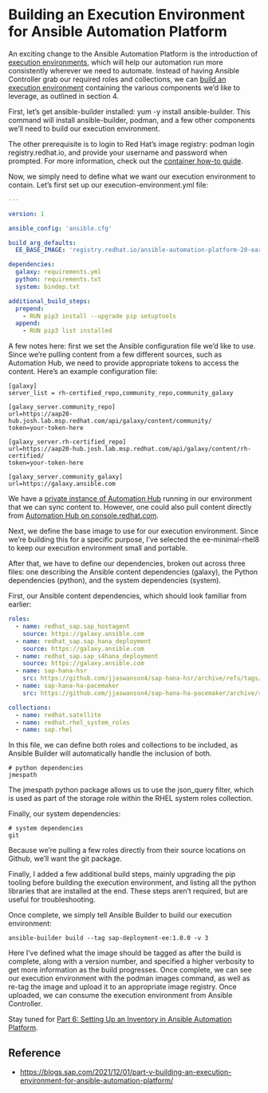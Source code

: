 
# Building an Execution Environment for Ansible Automation Platform

An exciting change to the Ansible Automation Platform is the introduction of [execution environments](https://www.redhat.com/en/technologies/management/ansible/automation-execution-environments), which will help our automation run more consistently wherever we need to automate. Instead of having Ansible Controller grab our required roles and collections, we can [build an execution environment](https://developers.redhat.com/ansiblefest/2020/using-ansible-execution-environments) containing the various components we’d like to leverage, as outlined in section 4.

First, let’s get ansible-builder installed: yum -y install ansible-builder. This command will install ansible-builder, podman, and a few other components we’ll need to build our execution environment.

The other prerequisite is to login to Red Hat’s image registry: podman login registry.redhat.io, and provide your username and password when prompted. For more information, check out the [container how-to guide](https://access.redhat.com/containers/guide#howto).

Now, we simply need to define what we want our execution environment to contain. Let’s first set up our execution-environment.yml file:

```yaml
---

version: 1

ansible_config: 'ansible.cfg'

build_arg_defaults:
  EE_BASE_IMAGE: 'registry.redhat.io/ansible-automation-platform-20-early-access/ee-minimal-rhel8'

dependencies:
  galaxy: requirements.yml
  python: requirements.txt
  system: bindep.txt

additional_build_steps:
  prepend:
    - RUN pip3 install --upgrade pip setuptools
  append:
    - RUN pip3 list installed

```

A few notes here: first we set the Ansible configuration file we’d like to use. Since we’re pulling content from a few different sources, such as Automation Hub, we need to provide appropriate tokens to access the content. Here’s an example configuration file:

```
[galaxy]
server_list = rh-certified_repo,community_repo,community_galaxy

[galaxy_server.community_repo]
url=https://aap20-hub.josh.lab.msp.redhat.com/api/galaxy/content/community/
token=your-token-here

[galaxy_server.rh-certified_repo]
url=https://aap20-hub.josh.lab.msp.redhat.com/api/galaxy/content/rh-certified/
token=your-token-here

[galaxy_server.community_galaxy]
url=https://galaxy.ansible.com

```

We have a [private instance of Automation Hub](https://www.ansible.com/blog/control-your-content-with-private-automation-hub) running in our environment that we can sync content to.  However, one could also pull content directly from [Automation Hub on console.redhat.com](https://console.redhat.com/ansible/automation-hub/token).

Next, we define the base image to use for our execution environment. Since we’re building this for a specific purpose, I’ve selected the ee-minimal-rhel8 to keep our execution environment small and portable.

After that, we have to define our dependencies, broken out across three files: one describing the Ansible content dependencies (galaxy), the Python dependencies (python), and the system dependencies (system).

First, our Ansible content dependencies, which should look familiar from earlier:

```yaml
roles:
  - name: redhat_sap.sap_hostagent
    source: https://galaxy.ansible.com
  - name: redhat_sap.sap_hana_deployment
    source: https://galaxy.ansible.com
  - name: redhat_sap.sap_s4hana_deployment
    source: https://galaxy.ansible.com
  - name: sap-hana-hsr
    src: https://github.com/jjaswanson4/sap-hana-hsr/archive/refs/tags/v1.3.0.tar.gz
  - name: sap-hana-ha-pacemaker
    src: https://github.com/jjaswanson4/sap-hana-ha-pacemaker/archive/refs/tags/v2.0.0.tar.gz

collections:
  - name: redhat.satellite
  - name: redhat.rhel_system_roles
  - name: sap.rhel

```

In this file, we can define both roles and collections to be included, as Ansible Builder will automatically handle the inclusion of both.

```shell
# python dependencies
jmespath

```

The jmespath python package allows us to use the json\_query filter, which is used as part of the storage role within the RHEL system roles collection.

Finally, our system dependencies:

```shell
# system dependencies
git

```

Because we’re pulling a few roles directly from their source locations on Github, we’ll want the git package.

Finally, I added a few additional build steps, mainly upgrading the pip tooling before building the execution environment, and listing all the python libraries that are installed at the end. These steps aren’t required, but are useful for troubleshooting.

Once complete, we simply tell Ansible Builder to build our execution environment:

```shell
ansible-builder build --tag sap-deployment-ee:1.0.0 -v 3

```

Here I’ve defined what the image should be tagged as after the build is complete, along with a version number, and specified a higher verbosity to get more information as the build progresses. Once complete, we can see our execution environment with the podman images command, as well as re-tag the image and upload it to an appropriate image registry. Once uploaded, we can consume the execution environment from Ansible Controller.

Stay tuned for [Part 6: Setting Up an Inventory in Ansible Automation Platform](https://blogs.sap.com/2021/12/13/part-vi-setting-up-an-inventory-in-ansible-automation-platform/).

## Reference

* https://blogs.sap.com/2021/12/01/part-v-building-an-execution-environment-for-ansible-automation-platform/

